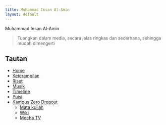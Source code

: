 ```yaml
---
title: Muhammad Insan Al-Amin
layout: default
---
```


Muhammad Insan Al-Amin

> Tuangkan dalam media, secara jelas ringkas dan sederhana, sehingga mudah dimengerti 

## Tautan
- [Home](https://insanalamin.github.io)
- [Keterampilan](/keterampilan)
- [Riset](/riset)
- [Musik](/musik)
- [Timeline](/timeline)
- [Puisi](/puisi)
- [Kampus Zero Dropout](https://mecha.id)
  - [Mata kuliah](https://mechaid.github.io/course-materials/)
  - [Wiki](https://mechaid.github.io/wiki/)
  - [Mecha TV](https://www.youtube.com/channel/UCAHKfmOwqZrShZ3SPhReqtg)
